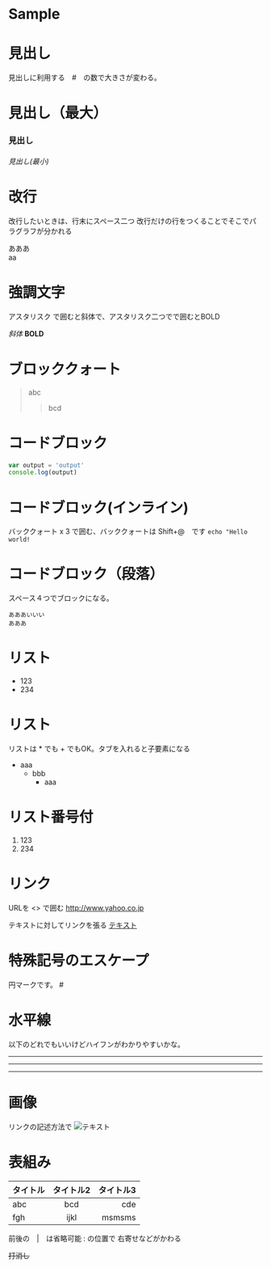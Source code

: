 # Sample

# 見出し

見出しに利用する　#　の数で大きさが変わる。

# 見出し（最大）
### 見出し
###### 見出し(最小)

# 改行

改行したいときは、行末にスペース二つ
改行だけの行をつくることでそこでパラグラフが分かれる

あああ  
aa

# 強調文字

アスタリスク で囲むと斜体で、アスタリスク二つでで囲むとBOLD

*斜体*
**BOLD**

# ブロッククォート

> abc
>> bcd

# コードブロック

```javascript
var output = 'output'
console.log(output)

```


# コードブロック(インライン)

バッククォート x 3 で囲む、バッククォートは Shift+@　です  ```echo "Hello world!```

# コードブロック（段落）

スペース４つでブロックになる。

    あああいいい
    あああ


# リスト

- 123
- 234

# リスト

リストは \* でも \+ でもOK。タブを入れると子要素になる

* aaa
  * bbb
    * aaa

# リスト番号付

1. 123
2. 234

# リンク

URLを <> で囲む
<http://www.yahoo.co.jp>

テキストに対してリンクを張る
[テキスト](http://www.yahoo.co.jp)

# 特殊記号のエスケープ

円マークです。
\#

# 水平線

以下のどれでもいいけどハイフンがわかりやすいかな。

---
***
___

# 画像

リンクの記述方法で
![テキスト](link)

# 表組み

|タイトル|タイトル2|タイトル3|
|:-|:-:|-:|
|abc|bcd|cde|
|fgh|ijkl|msmsms|

前後の　\|　は省略可能
\: の位置で 右寄せなどがかわる

~~打消し~~
